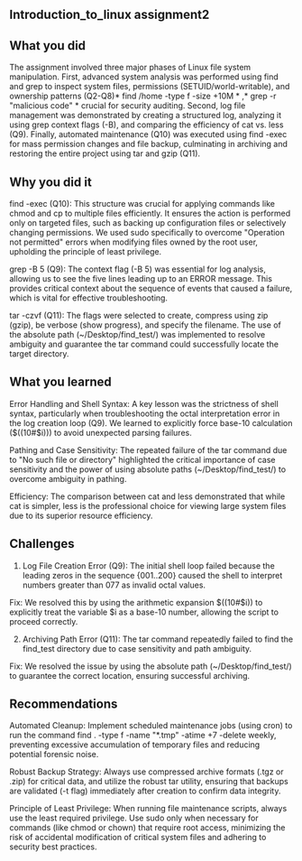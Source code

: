  ## Introduction_to_linux assignment2

## What you did
The assignment involved three major phases of Linux file system manipulation. First, advanced system analysis was performed using find and grep to inspect system files, permissions (SETUID/world-writable), and ownership patterns (Q2-Q8)* find /home -type f -size +10M * ,* grep -r "malicious code" * crucial for security auditing. Second, log file management was demonstrated by creating a structured log, analyzing it using grep context flags (-B), and comparing the efficiency of cat vs. less (Q9). Finally, automated maintenance (Q10) was executed using find -exec for mass permission changes and file backup, culminating in archiving and restoring the entire project using tar and gzip (Q11).

## Why you did it
find -exec (Q10): This structure was crucial for applying commands like chmod and cp to multiple files efficiently. It ensures the action is performed only on targeted files, such as backing up configuration files or selectively changing permissions. We used sudo specifically to overcome "Operation not permitted" errors when modifying files owned by the root user, upholding the principle of least privilege.

grep -B 5 (Q9): The context flag (-B 5) was essential for log analysis, allowing us to see the five lines leading up to an ERROR message. This provides critical context about the sequence of events that caused a failure, which is vital for effective troubleshooting.

tar -czvf (Q11): The flags were selected to create, compress using zip (gzip), be verbose (show progress), and specify the filename. The use of the absolute path (~/Desktop/find_test/) was implemented to resolve ambiguity and guarantee the tar command could successfully locate the target directory.

## What you learned
Error Handling and Shell Syntax: A key lesson was the strictness of shell syntax, particularly when troubleshooting the octal interpretation error in the log creation loop (Q9). We learned to explicitly force base-10 calculation ($((10#$i))) to avoid unexpected parsing failures.

Pathing and Case Sensitivity: The repeated failure of the tar command due to "No such file or directory" highlighted the critical importance of case sensitivity and the power of using absolute paths (~/Desktop/find_test/) to overcome ambiguity in pathing.

Efficiency: The comparison between cat and less demonstrated that while cat is simpler, less is the professional choice for viewing large system files due to its superior resource efficiency.

## Challenges
1. Log File Creation Error (Q9): The initial shell loop failed because the leading zeros in the sequence {001..200} caused the shell to interpret numbers greater than 077 as invalid octal values.

Fix: We resolved this by using the arithmetic expansion $((10#$i)) to explicitly treat the variable $i as a base-10 number, allowing the script to proceed correctly.

2. Archiving Path Error (Q11): The tar command repeatedly failed to find the find_test directory due to case sensitivity and path ambiguity.

Fix: We resolved the issue by using the absolute path (~/Desktop/find_test/) to guarantee the correct location, ensuring successful archiving.

## Recommendations
Automated Cleanup: Implement scheduled maintenance jobs (using cron) to run the command find . -type f -name "*.tmp" -atime +7 -delete weekly, preventing excessive accumulation of temporary files and reducing potential forensic noise.

Robust Backup Strategy: Always use compressed archive formats (.tgz or .zip) for critical data, and utilize the robust tar utility, ensuring that backups are validated (-t flag) immediately after creation to confirm data integrity.

Principle of Least Privilege: When running file maintenance scripts, always use the least required privilege. Use sudo only when necessary for commands (like chmod or chown) that require root access, minimizing the risk of accidental modification of critical system files and adhering to security best practices.